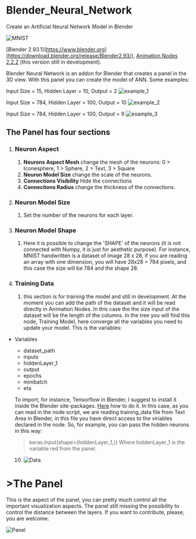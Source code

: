 # Blender_Neural_Network
Create an Artificial Neural Network Model in Blender

![MNIST](https://github.com/barckley75/Blender_Neural_Network/blob/f45a0d29556761b2a48d50d5a4f72baeabc4de8e/files/Image.GIF)

[Blender 2.93.1](https://www.blender.org](https://download.blender.org/release/Blender2.93/), [Animation Nodes 2.2.2](https://blender.community/c/graphicall/0hbbbc) (this version still in development).

Blender Neural Network is an addon for Blender that creates a panel in the 3D view. With this panel you can create the model of ANN.
Some examples:

Input Size = 15, Hidden Layer  = 10, Output = 2
![example_1](https://github.com/barckley75/Blender_Neural_Network/blob/f3a5fdac246f53f01116a1ac503aba048343dbd2/ANN_3.jpg)

Input Size = 784, Hidden Layer  = 100, Output = 10
![example_2](https://github.com/barckley75/Blender_Neural_Network/blob/f3a5fdac246f53f01116a1ac503aba048343dbd2/ANN_2.jpg)

Input Size = 784, Hidden Layer  = 100, Output = 9
![example_3](https://github.com/barckley75/Blender_Neural_Network/blob/f3a5fdac246f53f01116a1ac503aba048343dbd2/ANN_1.jpg)

<h2>The Panel has four sections</h2>

1. **<h3>Neuron Aspect</h3>**
   1. **Neurons Aspect Mesh** change the mesh of the neurons: 0 > Iconesphere, 1 > Sphere, 2 > Text, 3 > Square
   2. **Neuron Model Size** change the scale of the neurons.
   3. **Connections Visibility** Hide the connections
   4. **Connecitons Radius** change the thickness of the connections. 
2. **<h3>Neuron Model Size</h3>**
   1. Set the number of the neurons for each layer.
3. **<h3>Neuron Model Shape</h3>**
   1. Here it is possible to change the 'SHAPE' of the neurons (it is not connected with Numpy, it is just for aesthetic purpose). For instance, MNIST handwritten is a dataset of image 28 x 28, if you are reading an array with one dimension, you will have 28x28 = 784 pixels, and this case the size will be 784 and the shape 28.
4. **<h3>Training Data</h3>**
   1. this section is for training the model and still in development. At the moment you can add the path of the dataset and it will be read directly in Animation Nodes. In this case the the size input of the dataset will be the length of the columns. In the tree you will find this node, Training Model, here converge all the variables you need to update your model. This is the variables:

* Variables
  * dataset_path
  * inputs
  * hiddenLayer_1
  * output
  * epochs
  * minibatch
  * eta
   
   To import, for instance, Tensorflow in Blender, I suggest to install it inside the Blender site-packages. [Here](https://stackoverflow.com/questions/65076829/how-to-use-tensorflow-in-blender/68335409#68335409) how to do it.
   In this case, as you can read in the node script, we are reading training_data file from Text Area in Blender, in this file you have direct access to the viriables declared in the node. So, for example, you can pass the hidden neurons in this way: 
   >keras.Input(shape=(hiddenLayer_1,))
  Where hiddenLayer_1 is the variable red from the panel. 
   
   10. ![Data](https://github.com/barckley75/Blender_Neural_Network/blob/d7ec4d06196605717da7b04d550751890a0f32fc/AN_Script_training_model.png)

<h1>>The Panel</h1>
This is the aspect of the panel, you can pretty much control all the important visualization aspects. The panel still missing the possibility to control the distance between the layers. If you want to contribute, please, you are welcome.


![Panel](https://github.com/barckley75/Blender_Neural_Network/blob/1baf0de336c445f8e7f8b610caf3ad9039fe85b4/panel.png)
